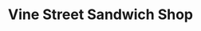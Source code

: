 ---
title: "Vine Street Sandwich Shop"
url: /mount-carmel/vine-street-sandwich-shop/
shop: Feinkost
---